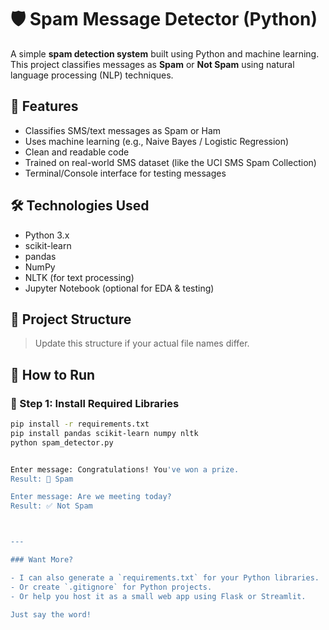 # 🛡️ Spam Message Detector (Python)

A simple **spam detection system** built using Python and machine learning. This project classifies messages as **Spam** or **Not Spam** using natural language processing (NLP) techniques.

## 📌 Features

- Classifies SMS/text messages as Spam or Ham
- Uses machine learning (e.g., Naive Bayes / Logistic Regression)
- Clean and readable code
- Trained on real-world SMS dataset (like the UCI SMS Spam Collection)
- Terminal/Console interface for testing messages

## 🛠️ Technologies Used

- Python 3.x
- scikit-learn
- pandas
- NumPy
- NLTK (for text processing)
- Jupyter Notebook (optional for EDA & testing)

## 📁 Project Structure


> Update this structure if your actual file names differ.

## 🚀 How to Run

### 🔧 Step 1: Install Required Libraries

```bash
pip install -r requirements.txt
pip install pandas scikit-learn numpy nltk
python spam_detector.py


Enter message: Congratulations! You've won a prize.
Result: 🚨 Spam

Enter message: Are we meeting today?
Result: ✅ Not Spam



---

### Want More?

- I can also generate a `requirements.txt` for your Python libraries.
- Or create `.gitignore` for Python projects.
- Or help you host it as a small web app using Flask or Streamlit.

Just say the word!

